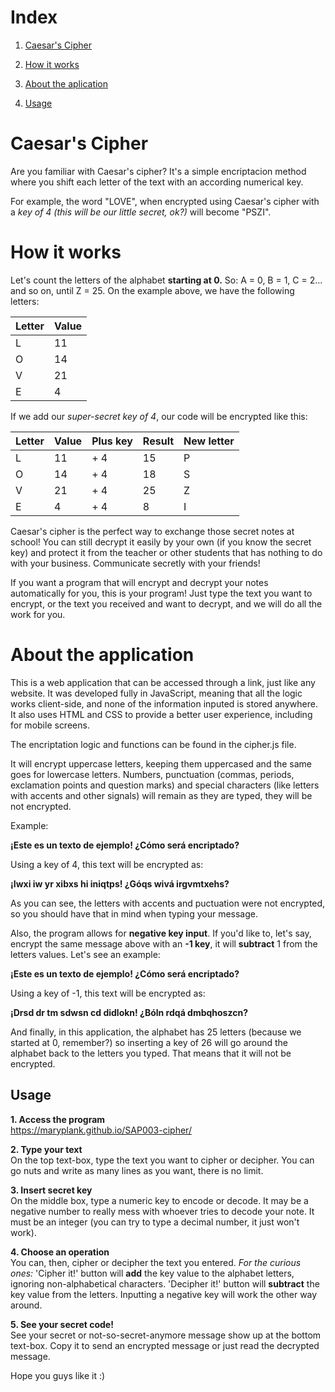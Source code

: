 # Index

1. [Caesar's Cipher](https://github.com/maryplank/SAP003-cipher#caesars-cipher) 

2.  [How it works](https://github.com/maryplank/SAP003-cipher#how-it-works)

3. [About the aplication](https://github.com/maryplank/SAP003-cipher#about-the-application)

4. [Usage](https://github.com/maryplank/SAP003-cipher#usage)

# Caesar's Cipher

Are you familiar with Caesar's cipher?
It's a simple encriptacion method where you shift each letter of the text with an according numerical key. 

For example, the word "LOVE", when encrypted using Caesar's cipher with a *key of 4 (this will be our little secret, ok?)* will become "PSZI".

# How it works
Let's count the letters of the alphabet **starting at 0.**
So: A = 0, B = 1, C = 2... and so on, until Z = 25.
On the example above, we have the following letters:

|Letter | Value |
|-------|-------|
|L      |11     |
|O      |14     |
|V      |21     |
|E      |4      |

If we add our *super-secret key of 4*, our code will be encrypted like this:

|Letter| Value|  Plus key | Result | New letter |
|------|------|-----------|--------|------------|
|L     |11    |+ 4        |15      |P           |
|O     |14    |+ 4        |18      |S           |
|V     |21    |+ 4        |25      |Z           |
|E     |4     |+ 4        |8       |I           |

Caesar's cipher is the perfect way to exchange those secret notes at school! You can still decrypt it easily by your own (if you know the secret key) and protect it from the teacher or other students that has nothing to do with your business.
Communicate secretly with your friends!

If you want a program that will encrypt and decrypt your notes automatically for you, this is your program! Just type the text you want to encrypt, or the text you received and want to decrypt, and we will do all the work for you.

# About the application

This is a web application that can be accessed through a link, just like any website. It was developed fully in JavaScript, meaning that all the logic works client-side, and none of the information inputed is stored anywhere. It also uses HTML and CSS to provide a better user experience, including for mobile screens.

The encriptation logic and functions can be found in the cipher.js file.

It will encrypt uppercase letters, keeping them uppercased and the same goes for lowercase letters. Numbers, punctuation (commas, periods, exclamation points and question marks) and special characters (like letters with accents and other signals) will remain as they are typed, they will be not encrypted.

Example:

**¡Este es un texto de ejemplo! ¿Cómo será encriptado?**

Using a key of 4, this text will be encrypted as:

**¡Iwxi iw yr xibxs hi iniqtps! ¿Góqs wivá irgvmtxehs?**

As you can see, the letters with accents and puctuation were not encrypted, so you should have that in mind when typing your message.

Also, the program allows for **negative key input**. If you'd like to, let's say, encrypt the same message above with an **-1 key**, it will **subtract** 1 from the letters values. Let's see an example:

**¡Este es un texto de ejemplo! ¿Cómo será encriptado?**

Using a key of -1, this text will be encrypted as:

**¡Drsd dr tm sdwsn cd didlokn! ¿Bóln rdqá dmbqhoszcn?**

And finally, in this application, the alphabet has 25 letters (because we started at 0, remember?) so inserting a key of 26 will go around the alphabet back to the letters you typed. That means that it will not be encrypted.


## Usage

**1. Access the program** <br>
https://maryplank.github.io/SAP003-cipher/

**2. Type your text** <br>
On the top text-box, type the text you want to cipher or decipher. You can go nuts and write as many lines as you want, there is no limit.

**3. Insert secret key** <br>
On the middle box, type a numeric key to encode or decode. It may be a negative number to really mess with whoever tries to decode your note. It must be an integer (you can try to type a decimal number, it just won't work).

**4. Choose an operation** <br>
You can, then, cipher or decipher the text you entered. 
*For the curious ones:* 'Cipher it!' button will **add** the key value to the alphabet letters, ignoring non-alphabetical characters. 'Decipher it!' button will **subtract** the key value from the letters. Inputting a negative key will work the other way around.

**5. See your secret code!** <br>
See your secret or not-so-secret-anymore message show up at the bottom text-box. Copy it to send an encrypted message or just read the decrypted message.

Hope you guys like it :)
